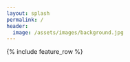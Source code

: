 ```yaml
---
layout: splash
permalink: /
header:
  image: /assets/images/background.jpg
---
```


{% include feature_row %}
